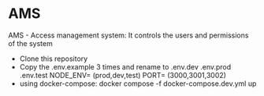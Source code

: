# AMS

AMS - Access management system: It controls the users and permissions of the system

- Clone this repository
- Copy the .env.example 3 times and rename to .env.dev .env.prod .env.test
  NODE_ENV= (prod,dev,test)
  PORT= (3000,3001,3002)
- using docker-compose: docker compose -f docker-compose.dev.yml up
